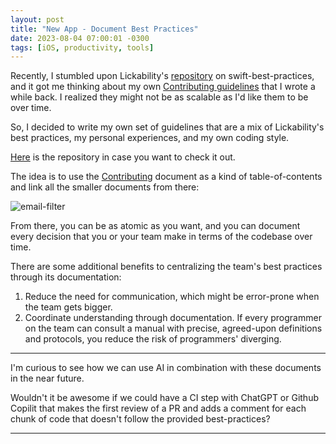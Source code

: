 ```yaml
---
layout: post
title: "New App - Document Best Practices"
date: 2023-08-04 07:00:01 -0300
tags: [iOS, productivity, tools]
---
```


Recently, I stumbled upon Lickability's [repository](https://github.com/Lickability/swift-best-practices) on swift-best-practices, and it got me thinking about my own [Contributing guidelines](/2023-01-02-new-app-contributing-guidelines/) that I wrote a while back. I realized they might not be as scalable as I'd like them to be over time.

So, I decided to write my own set of guidelines that are a mix of Lickability's best practices, my personal experiences, and my own coding style. 

[Here](https://github.com/mdb1/best-practices-example/) is the repository in case you want to check it out.

The idea is to use the [Contributing](https://github.com/mdb1/best-practices-example/blob/main/.github/CONTRIBUTING.md) document as a kind of table-of-contents and link all the smaller documents from there:

![email-filter]({{static.static_files}}/resources/best-practices/contributing.png)

From there, you can be as atomic as you want, and you can document every decision that you or your team make in terms of the codebase over time.

There are some additional benefits to centralizing the team's best practices through its documentation:

1. Reduce the need for communication, which might be error-prone when the team gets bigger.
2. Coordinate understanding through documentation. If every programmer on the team can consult a manual with precise, agreed-upon definitions and protocols, you reduce the risk of programmers' diverging.

---

I'm curious to see how we can use AI in combination with these documents in the near future. 

Wouldn't it be awesome if we could have a CI step with ChatGPT or Github Copilit that makes the first review of a PR and adds a comment for each chunk of code that doesn't follow the provided best-practices?

---